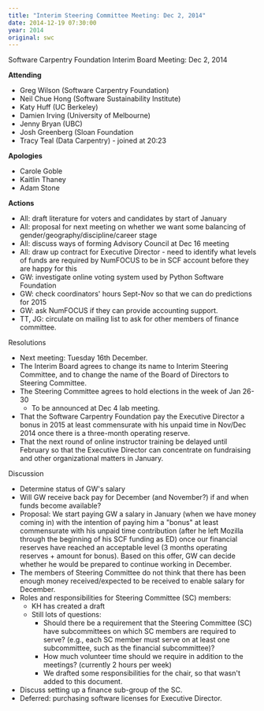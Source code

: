 ```yaml
---
title: "Interim Steering Committee Meeting: Dec 2, 2014"
date: 2014-12-19 07:30:00
year: 2014
original: swc
---
```

<p>Software Carpentry Foundation Interim Board Meeting: Dec 2, 2014</p>
<p><strong>Attending</strong></p>
<ul>
<li>Greg Wilson (Software Carpentry Foundation)</li>
<li>Neil Chue Hong (Software Sustainability Institute)</li>
<li>Katy Huff (UC Berkeley)</li>
<li>Damien Irving (University of Melbourne)</li>
<li>Jenny Bryan (UBC)</li>
<li>Josh Greenberg (Sloan Foundation</li>
<li>Tracy Teal (Data Carpentry) - joined at 20:23</li>
</ul>
<p><strong>Apologies</strong></p>
<ul>
<li>Carole Goble</li>
<li>Kaitlin Thaney</li>
<li>Adam Stone</li>
</ul>
<p><strong>Actions</strong></p>
<ul>
<li>All: draft literature for voters and candidates by start of January</li>
<li>All: proposal for next meeting on whether we want some balancing of gender/geography/discipline/career stage</li>
<li>All: discuss ways of forming Advisory Council at Dec 16 meeting</li>
<li>All: draw up contract for Executive Director - need to identify what levels of funds are required by NumFOCUS to be in SCF account before they are happy for this</li>
<li>GW: investigate online voting system used by Python Software Foundation</li>
<li>GW: check coordinators' hours Sept-Nov so that we can do predictions for 2015</li>
<li>GW: ask NumFOCUS if they can provide accounting support.</li>
<li>TT, JG: circulate on mailing list to ask for other members of finance committee.</li>
</ul>
<p>Resolutions</p>
<ul>
<li>Next meeting: Tuesday 16th December.</li>
<li>The Interim Board agrees to change its name to Interim Steering Committee, and to change the name of the Board of Directors to Steering Committee.</li>
<li>The Steering Committee agrees to hold elections in the week of Jan 26-30
  <ul>
    <li>To be announced at Dec 4 lab meeting.</li>
  </ul>
</li>
<li>That the Software Carpentry Foundation pay the Executive Director a bonus in 2015 at least commensurate with his unpaid time in Nov/Dec 2014 once there is a three-month operating reserve.</li>
<li>That the next round of online instructor training be delayed until February so that the Executive Director can concentrate on fundraising and other organizational matters in January.</li>
</ul>
<p>Discussion</p>
<ul>
<li>Determine status of GW's salary</li>
<li>Will GW receive back pay for December (and November?) if and when funds become available?</li>
<li>Proposal: We start paying GW a salary in January (when we have money coming in) with the intention of paying him a &quot;bonus&quot; at least commensurate with his unpaid time contribution (after he left Mozilla through the beginning of his SCF funding as ED) once our financial reserves have reached an acceptable level (3 months operating reserves + amount for bonus). Based on this offer, GW can decide whether he would be prepared to continue working in December.</li>
<li>The members of Steering Committee do not think that there has been enough money received/expected to be received to enable salary for December.</li>
<li>Roles and responsibilities for Steering Committee (SC) members:
  <ul>
    <li>KH has created a draft</li>
    <li>Still lots of questions:
      <ul>
	<li>Should there be a requirement that the Steering Committee (SC) have subcommittees on which SC members are required to serve? (e.g., each SC member must serve on at least one subcommittee, such as the financial subcommittee)?</li>
	<li>How much volunteer time should we require in addition to the meetings? (currently 2 hours per week)</li>
	<li>We drafted some responsibilities for the chair, so that wasn't added to this document.</li>
      </ul>
    </li>
  </ul>
</li>
<li>Discuss setting up a finance sub-group of the SC.</li>
<li>Deferred: purchasing software licenses for Executive Director.</li>
</ul>
